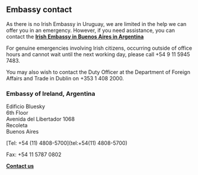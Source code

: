 ## Embassy contact

As there is no Irish Embassy in Uruguay, we are limited in the help we can offer you in an emergency. However, if you need assistance, you can contact the [**Irish Embassy in Buenos Aires in Argentina**](https://www.ireland.ie/en/argentina/buenosaires/)

For genuine emergencies involving Irish citizens, occurring outside of office hours and cannot wait until the next working day, please call +54 9 11 5945 7483.

You may also wish to contact the Duty Officer at the Department of Foreign Affairs and Trade in Dublin on +353 1 408 2000.

### Embassy of Ireland, Argentina

Edificio Bluesky   
6th Floor   
Avenida del Libertador 1068   
Recoleta   
Buenos Aires

[Tel: +54 (11) 4808-5700](tel:+54(11) 4808-5700)

Fax: +54 11 5787 0802

[**Contact us**](/en/argentina/buenosaires/contact/)